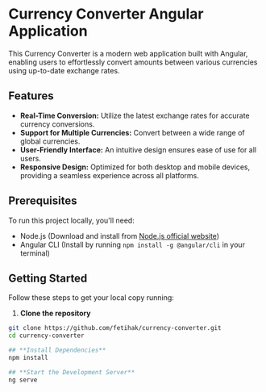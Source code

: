 # Currency Converter Angular Application

This Currency Converter is a modern web application built with Angular, enabling users to effortlessly convert amounts between various currencies using up-to-date exchange rates.

## Features

- **Real-Time Conversion:** Utilize the latest exchange rates for accurate currency conversions.
- **Support for Multiple Currencies:** Convert between a wide range of global currencies.
- **User-Friendly Interface:** An intuitive design ensures ease of use for all users.
- **Responsive Design:** Optimized for both desktop and mobile devices, providing a seamless experience across all platforms.

## Prerequisites

To run this project locally, you'll need:

- Node.js (Download and install from [Node.js official website](https://nodejs.org/))
- Angular CLI (Install by running `npm install -g @angular/cli` in your terminal)

## Getting Started

Follow these steps to get your local copy running:

1. **Clone the repository**

```bash
git clone https://github.com/fetihak/currency-converter.git
cd currency-converter

## **Install Dependencies**
npm install

## **Start the Development Server**
ng serve

